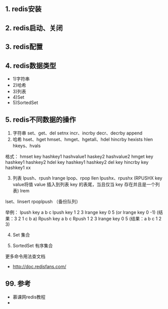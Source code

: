 ## 1. redis安装

## 2. redis启动、关闭

## 3. redis配置

## 4. redis数据类型
- 1)字符串
- 2)哈希
- 3)列表
- 4)Set
- 5)SortedSet

## 5. redis不同数据的操作
1) 字符串
 set、get、del
 setnx
 incr、incrby
 decr、decrby
 append
2) 哈希
 hset、hget
hmset、hmget、hgetall、hdel
hincrby
hexists
hlen
hkeys、hvals

格式：
hmset key hashkey1 hashvalue1 haskey2 hashvalue2
hmget key hashkey1 hashkey2
hdel key hashkey1 hashkey2
del key
hincrby key hashkey1 xx

3) 列表
lpush、rpush
lrange
lpop、rpop
llen
lpushx、rpushx
(RPUSHX key value将值 value 插入到列表 key 的表尾，当且仅当 key 存在并且是一个列表)
lrem
 
lset、linsert
rpoplpush （备份队列）




举例：
lpush key a b c
lpush key 1 2 3
lrange key 0 5 (or lrange key 0 -1)
(结果：3 2 1 c b a)
Rpush key a b c 
Rpush 1 2 3
lrange key 0 5
(结果：a b c 1 2 3)

4) Set 集合

5) SortedSet 有序集合

 
更多命令用法查文档
- <http://doc.redisfans.com/>

## 99. 参考
- 慕课网redis教程
- 
